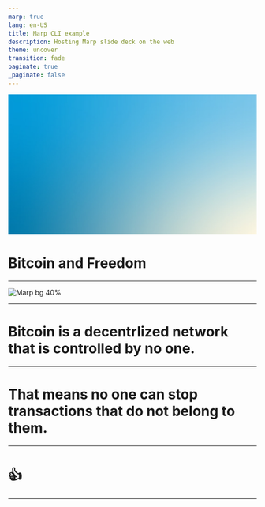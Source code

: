```yaml
---
marp: true
lang: en-US
title: Marp CLI example
description: Hosting Marp slide deck on the web
theme: uncover
transition: fade
paginate: true
_paginate: false
---
```


![bg opacity](./assets/gradient.jpg)

# <!--fit--> Bitcoin and Freedom

<style scoped>a { color: #36c; }</style>

<!-- This is presenter note. You can write down notes through HTML comment. -->

---

![Marp bg 40%](https://bitcoin.org/img/home/bitcoin-img.svg)

---

<!-- _backgroundColor: "#123" -->
<!-- _color: "#fff" -->

# Bitcoin is a decentrlized network that is controlled by no one.

---

# That means no one can stop transactions that do not belong to them.

---

# <!-- fit --> 👍

---

